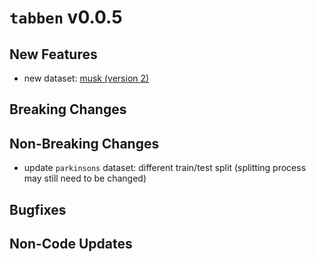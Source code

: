 # `tabben` v0.0.5

## New Features
- new dataset: [musk (version 2)](https://archive.ics.uci.edu/ml/datasets/Musk+(Version+2))

## Breaking Changes

## Non-Breaking Changes
- update `parkinsons` dataset: different train/test split (splitting process may still need to be changed)

## Bugfixes

## Non-Code Updates


